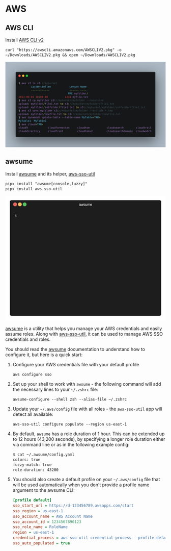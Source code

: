 # AWS

## AWS CLI

Install [AWS CLI v2]

```shell
curl "https://awscli.amazonaws.com/AWSCLIV2.pkg" -o ~/Downloads/AWSCLIV2.pkg && open ~/Downloads/AWSCLIV2.pkg
```

![aws_cli.png](_static/aws_cli.png)

## awsume

Install [awsume] and its helper, [aws-sso-util]

```shell
pipx install "awsume[console,fuzzy]"
pipx install aws-sso-util
```

![awsume.gif](_static/awsume.gif)

[awsume] is a utility that helps you manage your AWS credentials
and easily assume roles. Along with [aws-sso-util], it can be used to
manage AWS SSO credentials and roles.

You should read the [awsume] documentation to understand how to configure it,
but here is a quick start:

1. Configure your AWS credentials file with your default profile

    ```shell
    aws configure sso
    ```

2. Set up your shell to work with `awsume` - the following command
   will add the necessary lines to your `~/.zshrc` file:

    ```shell
    awsume-configure --shell zsh --alias-file ~/.zshrc
    ```

3. Update your `~/.aws/config` file with all roles - the `aws-sso-util`
   app will detect all available:

    ```shell
    aws-sso-util configure populate --region us-east-1
    ```

4. By default, `awsume` has a role duration of 1 hour. This can be extended up
   to 12 hours (43,200 seconds), by specifying a longer role duration either
   via command line or as in the following example config:

    ```console
    $ cat ~/.awsume/config.yaml
    colors: true
    fuzzy-match: true
    role-duration: 43200
    ```

5. You should also create a default profile on your `~/.aws/config` file that
   will be used automatically when you don't provide a profile name argument to
   the awsume CLI:

    ```ini
    [profile default]
    sso_start_url = https://d-123456789.awsapps.com/start
    sso_region = us-east-1
    sso_account_name = AWS Account Name
    sso_account_id = 1234567890123
    sso_role_name = RoleName
    region = us-east-1
    credential_process = aws-sso-util credential-process --profile default
    sso_auto_populated = true
    ```

[awsume]: https://github.com/trek10inc/awsume
[aws-sso-util]: https://github.com/benkehoe/aws-sso-util
[AWS CLI v2]: https://docs.aws.amazon.com/cli/index.html
